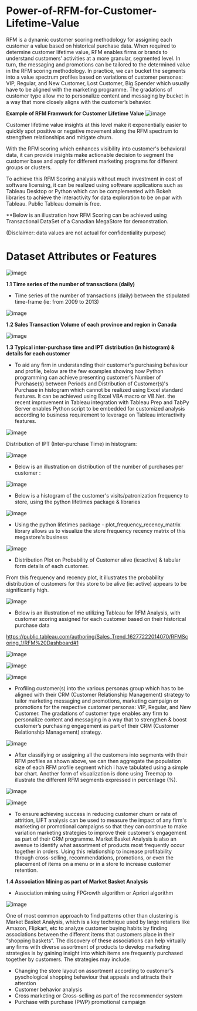 # Power-of-RFM-for-Customer-Lifetime-Value


   RFM is a dynamic customer scoring methodology for assigning each customer a value based on historical purchase data. When required to determine customer lifetime value, RFM enables firms or brands to understand customers’ activities at a more granular, segmented level. In turn, the messaging and promotions can be tailored to the determined value in the RFM scoring methodology. In practice, we can bucket the segments into a value spectrum profiles based on variations of customer personas: VIP, Regular, and New Customer, Lost Customer, Big Spender which usually have to be aligned with the marketing programme. The gradations of customer type allow me to personalize content and messaging by bucket in a way that more closely aligns with the customer’s behavior.


**Example of RFM Framwork for Customer Lifetime Value**
![image](https://user-images.githubusercontent.com/32416129/128384542-5aa8be15-f2a5-4503-9cfa-0f2c78808490.png)

  Customer lifetime value insights at this level make it exponentially easier to quickly spot positive or negative movement along the RFM spectrum to strengthen relationships and mitigate churn.

   With the RFM scoring which enhances visibility into customer's behavioral data, it can provide insights make actionable decision to segment the customer base and apply for different marketing programs for different groups or clusters.

   To achieve this RFM Scoring analysis without much investment in cost of software licensing, it can be realized using software applications such as Tableau Desktop or Python which can be complemented with Bokeh libraries to achieve the interactivity for data exploration to be on par with Tableau. Public Tableau domain is free.

**Below is an illustration how RFM Scoring can be achieved using Transactional DataSet of a Canadian MegaStore for demonstration. 

(Disclaimer: data values are not actual for confidentiality purpose)

# Dataset Attributes or Features
![image](https://user-images.githubusercontent.com/32416129/128457373-cc7482a0-4fea-414b-af59-5ee2340ebff1.png)

**1.1 Time series of the number of transactions (daily)**

- Time series of the number of transactions (daily) between the stipulated time-frame (ie: from 2009 to 2013)

![image](https://user-images.githubusercontent.com/32416129/128457527-19b408ea-18d9-4066-93d6-9b9dc5109207.png)

**1.2 Sales Transaction Volume of each province and region in Canada**
 
![image](https://user-images.githubusercontent.com/32416129/128458081-b6b7fff0-1bbf-49d7-a7cd-e2c7c8bdf655.png)


**1.3 Typical inter-purchase time and IPT distribution (in histogram) & details for each customer**

 - To aid any firm in understanding their customer's purchasing behaviour and profile, below are the few examples showing how Python programming can achieve presenting customer's Number of Purchase(s) between Periods and Distribution of Customer(s)'s Purchase in histogram which cannot be realized using Excel standard features. It can be achieved using Excel VBA macro or VB.Net. the recent improvement in Tableau integration with Tableau Prep and TabPy Server enables Python script to be embedded for customized analysis according to business requirement to leverage on Tableau interactivity features. 

![image](https://user-images.githubusercontent.com/32416129/128458796-4bb8cc91-b7a7-472c-aae2-e7ea2d905535.png)


Distribution of IPT (Inter-purchase Time) in histogram:

![image](https://user-images.githubusercontent.com/32416129/128458837-0c08f5b9-ed53-4b65-b965-48020a8444d3.png)
 

- Below is an illustration on distribution of the number of purchases per customer :


![image](https://user-images.githubusercontent.com/32416129/128458694-96dc6091-c0df-4756-b267-6101183ef3fb.png)


- Below is a histogram of the customer's visits/patronization frequency to store, using the python lifetimes package & libraries

![image](https://user-images.githubusercontent.com/32416129/129558777-f3063a8a-5421-41d1-8953-50c301deda86.png)

- Using the python lifetimes package - plot_frequency_recency_matrix library allows us to visualize the store frequency recency matrix of this megastore's business 

![image](https://user-images.githubusercontent.com/32416129/129595432-1ae5095d-1b59-4369-9428-9527dba8e6c7.png)


- Distribution Plot on Probability of Customer alive (ie:active) &  tabular form details of each customer.

From this frequency and recency plot, it illustrates the probability distribution of customers for this store to be alive (ie: active) appears to be significantly high.


![image](https://user-images.githubusercontent.com/32416129/129653191-b6806286-6fc2-4b7a-925a-1a975976274c.png)



- Below is an illustration of me utilizing Tableau for RFM Analysis, with customer scoring assigned for each customer based on their historical purchase data

https://public.tableau.com/authoring/Sales_Trend_16277222014070/RFMScoring_1/RFM%20Dashboard#1



![image](https://user-images.githubusercontent.com/32416129/128471821-9373075c-246e-4c55-bf7e-1bee9619b9b1.png)


![image](https://user-images.githubusercontent.com/32416129/128516337-ee5ea802-2269-43be-a4ed-7b37bd83124e.png)

![image](https://user-images.githubusercontent.com/32416129/128520126-9a010416-dffd-45a8-96a2-13e0a88c52ee.png)

- Profiling customer(s) into the various personas group which has to be aligned with their CRM (Customer Relationship Management) strategy to tailor marketing messaging and promotions, marketing campaign or promotions for the respective customer personas: VIP, Regular, and New Customer. The gradations of customer type enables any firm to personalize content and messaging in a way that to strengthen & boost customer’s purchasing engagement as part of their CRM (Customer Relationship Management) strategy.


![image](https://user-images.githubusercontent.com/32416129/128520048-ae432499-d8b8-4fec-b04f-1b444fcd858c.png)

- After classifying or assigning all the customers into segments with their RFM profiles as shown above, we can then aggregate the population size of each RFM profile segment which i have tabulated using a simple bar chart. Another form of visualization is done using Treemap to illustrate the different RFM segments expressed in percentage (%).



 
![image](https://user-images.githubusercontent.com/32416129/128456781-cffd78ea-1064-4e3a-b956-de3816759bbf.png)

 ![image](https://user-images.githubusercontent.com/32416129/128523596-2d4d2ed4-2061-4e31-afa1-cc6b0974fed3.png)

- To ensure achieving success in reducing customer churn or rate of attrition, LIFT analysis can be used to measure the impact of any firm's marketing or promotional campaigns so that they can continue to make variation marketing strategies to improve their customer's engagement as part of their CRM programme. Market Basket Analysis is also an avenue to identify what assortment of products most frequently occur together in orders.  Using this relationship to increase profitability through cross-selling, recommendations, promotions, or even the placement of items on a menu or in a store to increase customer retention.


**1.4 Association Mining as part of Market Basket Analysis**

 - Association mining using FPGrowth algorithm or Apriori algorithm

![image](https://user-images.githubusercontent.com/32416129/128534207-4fd83c52-5445-434b-90b0-3cbfcedce402.png)


 One of most common approach to find patterns other than clustering is Market Basket Analysis, which is a key technique used by large retailers like Amazon, Flipkart, etc to analyze customer buying habits by finding associations between the different items that customers place in their “shopping baskets”. The discovery of these associations can help virtually any firms with diverse assortment of products to develop marketing strategies is by gaining insight into which items are frequently purchased together by customers. The strategies may include:

- Changing the store layout on assortment according to customer's pyschological shopping behaviour that appeals and attracts their attention
- Customer behavior analysis
- Cross marketing or Cross-selling as part of the recommender system
- Purchase with purchase (PWP) promotional campaign
